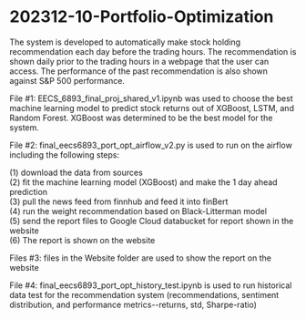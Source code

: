 # 202312-10-Portfolio-Optimization
The system is developed to automatically make stock holding recommendation each day before the trading hours. 
The recommendation is shown daily prior to the trading hours in a webpage that the user can access. 
The performance of the past recommendation is also shown against S&P 500 performance.

File #1:
EECS_6893_final_proj_shared_v1.ipynb was used to choose the best machine learning model to predict stock returns out of XGBoost, LSTM, and Random Forest. XGBoost was determined to be the best model for the system.

File #2:
final_eecs6893_port_opt_airflow_v2.py is used to run on the airflow including the following steps:

(1)  download the data from sources   
(2)  fit the machine learning model (XGBoost) and make the 1 day ahead prediction   
(3)  pull the news feed from finnhub and feed it into finBert   
(4)  run the weight recommendation based on Black-Litterman model   
(5)  send the report files to Google Cloud databucket for report shown in the website   
(6)  The report is shown on the website   

Files #3: files in the Website folder are used to show the report on the website

File #4: final_eecs6893_port_opt_history_test.ipynb is used to run historical data test for the recommendation system (recommendations, sentiment distribution, and performance metrics--returns, std, Sharpe-ratio)
